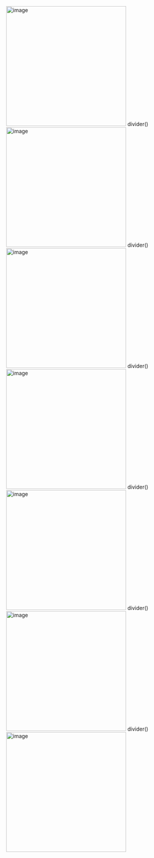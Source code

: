 <img width="321" alt="image" src="https://github.com/mkemalarda/ChatGPTNeonApps/assets/101436801/ec622eae-2c35-40dd-9893-ef6dd799fcf5">
divider()
<img width="321" alt="image" src="https://github.com/mkemalarda/ChatGPTNeonApps/assets/101436801/0423c6a9-71f2-4ac9-be0f-dafff3b16a86">
divider()
<img width="321" alt="image" src="https://github.com/mkemalarda/ChatGPTNeonApps/assets/101436801/7ef1e509-69c8-4217-9a6a-d3e539cc75bc">
divider()
<img width="321" alt="image" src="https://github.com/mkemalarda/ChatGPTNeonApps/assets/101436801/ba922894-f029-40a6-9357-3f4d8ad4cdbc">
divider()
<img width="321" alt="image" src="https://github.com/mkemalarda/ChatGPTNeonApps/assets/101436801/d49312c1-03e3-45d2-b844-ac54b72ccbaa">
divider()
<img width="321" alt="image" src="https://github.com/mkemalarda/ChatGPTNeonApps/assets/101436801/80f11c6b-7c67-4c7c-8c4b-b89caf766254">
divider()
<img width="321" alt="image" src="https://github.com/mkemalarda/ChatGPTNeonApps/assets/101436801/82235b6e-d03d-40e9-8f6d-c517de102a8c">
